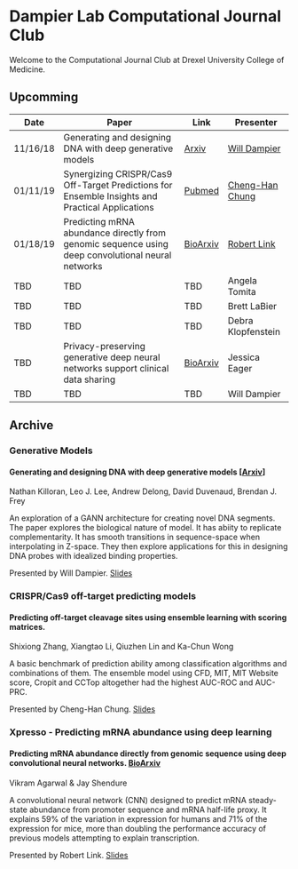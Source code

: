 # Dampier Lab Computational Journal Club

Welcome to the Computational Journal Club at Drexel University College of Medicine.

## Upcomming

| Date | Paper | Link | Presenter |
|------|-------|------|-------|
|11/16/18| Generating and designing DNA with deep generative models | [Arxiv](https://arxiv.org/abs/1712.06148) | [Will Dampier](slidedecks/2018-11/Killoran-2017.ipynb) | 
|01/11/19 | Synergizing CRISPR/Cas9 Off-Target Predictions for Ensemble Insights and Practical Applications | [Pubmed](https://www.ncbi.nlm.nih.gov/pubmed/30169558) | [Cheng-Han Chung](slidedecks/20190111/Zhang-2018June.ipynb) |
| 01/18/19 | Predicting mRNA abundance directly from genomic sequence using deep convolutional neural networks | [BioArxiv](https://www.biorxiv.org/content/biorxiv/early/2018/10/12/416685.full.pdf) |  [Robert Link](slidedecks/2019_01_18_Xpresso/2019_01_18_Xpresso.ipynb) | 
| TBD | TBD | TBD | Angela Tomita |
| TBD | TBD | TBD | Brett LaBier | 
| TBD | TBD | TBD | Debra Klopfenstein | 
| TBD | Privacy-preserving generative deep neural networks support clinical data sharing | [BioArxiv](https://www.biorxiv.org/content/early/2017/11/15/159756) | Jessica Eager | 
| TBD | TBD | TBD | Will Dampier | 

## Archive

### Generative Models

#### Generating and designing DNA with deep generative models [[Arxiv](https://arxiv.org/abs/1712.06148)]
Nathan Killoran, Leo J. Lee, Andrew Delong, David Duvenaud, Brendan J. Frey 

An exploration of a GANN architecture for creating novel DNA segments. The paper explores the biological nature of model. It has abiity to replicate complementarity. It has smooth transitions in sequence-space when interpolating in Z-space. They then explore applications for this in designing DNA probes with idealized binding properties.

Presented by Will Dampier. [Slides](slidedecks/2018-11/Killoran-2017.ipynb)

### CRISPR/Cas9 off-target predicting models

#### Predicting off-target cleavage sites using ensemble learning with scoring matrices.
Shixiong Zhang, Xiangtao Li, Qiuzhen Lin and Ka-Chun Wong

A basic benchmark of prediction ability among classification algorithms and combinations of them. The ensemble model using CFD, MIT, MIT Website score, Cropit and CCTop altogether had the highest AUC-ROC and AUC-PRC. 

Presented by Cheng-Han Chung. [Slides](slidedecks/20190111/Zhang-2018June.ipynb)

### Xpresso - Predicting mRNA abundance using deep learning

#### Predicting mRNA abundance directly from genomic sequence using deep convolutional neural networks. [BioArxiv](https://www.biorxiv.org/content/biorxiv/early/2018/10/12/416685.full.pdf)
Vikram Agarwal & Jay Shendure

A convolutional neural network (CNN) designed to predict mRNA steady-state abundance from promoter sequence and mRNA half-life proxy. It explains 59% of the variation in expression for humans and 71% of the expression for mice, more than doubling the performance accuracy of previous models attempting to explain transcription. 

Presented by Robert Link. [Slides](slidedecks/2019_01_18_Xpresso/2019_01_18_Xpresso.ipynb)
